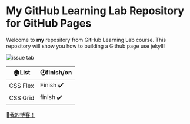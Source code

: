 # My GitHub Learning Lab Repository for GitHub Pages

Welcome to **my** repository from GitHub Learning Lab course. This repository will show you how to building a Github page use jekyll!

![issue tab](https://lab.github.com/public/images/issue_tab.png)

:house:List | :clock1:finish/on
------------ | -------------
CSS Flex | Finish :heavy_check_mark:
CSS Grid | finish :heavy_check_mark:


:rocket:[我的博客！](https://love-lg.github.io/github-pages-with-jekyll/)
